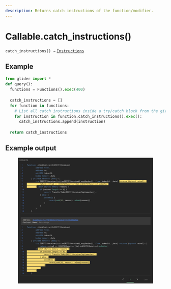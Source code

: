 ```yaml
---
description: Returns catch instructions of the function/modifier.
---
```


# Callable.catch\_instructions()

`catch_instructions() →` [`Instructions`](../instructions/)

## Example

```python
from glider import *
def query():
  functions = Functions().exec(400)

  catch_instructions = []
  for function in functions:
    # List all catch instructions inside a try/catch block from the given functions
    for instruction in function.catch_instructions().exec():
      catch_instructions.append(instruction)

  return catch_instructions
```

## Example output

<figure><img src="../../.gitbook/assets/image (1) (1) (1) (1) (1) (1) (1) (1) (1).png" alt=""><figcaption></figcaption></figure>
